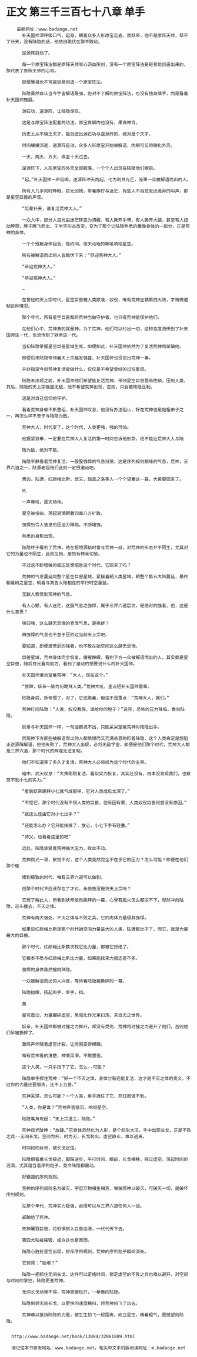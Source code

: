 # 正文 第三千三百七十八章 单手
        最新网址：www.badaoge.net
          补天国师深呼吸口气，起身，朝着众多人形原宝走去，而妖帝，他不是原阵天师，帮不了补天，没有陆隐的话，他依旧跪伏在那不敢动。
      
          逆源阵启动了。
      
          每一个原宝阵法都是原阵天师呕心沥血所创，没有一个原宝阵法是轻易能创造出来的，那代表了原阵天师的心血。
      
          即便慧祖也不可能轻易创造一个原宝阵法。
      
          陆隐虽然自认当今宇宙解语最强，但对不了解的原宝阵法，也没有擅自插手，而是看着补天国师施展。
      
          源石功，逆源阵，让陆隐惊叹。
      
          这是与原宝阵法配套的功法，原宝真解内也没有，果真神奇。
      
          历史上从不缺乏天才，能创造出源石功与逆源阵的，绝对是个天才。
      
          时间缓缓流逝，逆源阵启动，众多人形原宝开始被解语，肉眼可见的融化外壳。
      
          一天，两天，五天，直至十天过去。
      
          逆源阵下，人形原宝的外壳全部脱落，一个个人出现在陆隐他们眼前。
      
          “起。”补天国师一声低喝，逆源阵冲天而起，化为刺目光芒，笼罩一众被解语而出的人。
      
          所有人几乎同时睁眼，目光凶残，带着狰狞与迷茫，有些人不自觉发出诡异的叫声，那是星空巨兽的声音。
      
          “后辈补天，请复活荒神大人。”
      
          一众人中，部分人目光由迷茫转变为清醒，有人撕开手臂，有人撕开大腿，甚至有人扭动脖颈，脖子腾飞而出，于半空形态改变，变为了那个让陆隐熟悉的雕像身体的一部分，正是荒神的身体。
      
          一个个残躯身体组合，隐约间，惊天动地的嘶吼响彻星空。
      
          所有被解语而出的人皆跪伏下来：“恭迎荒神大人。”
      
          “恭迎荒神大人。”
      
          “恭迎荒神大人。”
      
          …
      
          在曾经的天上宗时代，星空巨兽被人类欺凌，奴役，唯有荒神坐镇第四大陆，才稍微遏制这种情况。
      
          那个年代，所有星空巨兽都将荒神当做守护者，也只有荒神能保护他们。
      
          在他们心中，荒神真的就是神，为了荒神，他们可以付出一切，这种态度流传到了补天国师这一代，也流传到了妖帝这一代。
      
          当初陆隐掌握星空巨兽星域生死，即便如此，补天国师依然为了复活荒神而蒙骗他。
      
          即便后来陆隐带领着天上宗越发强盛，补天国师也没说出荒神一事。
      
          并非指望今后荒神复活能做什么，仅仅是不希望曾经的过往重现。
      
          陆隐未出现之前，补天国师他们希望能复活荒神，带领星空巨兽登临绝颠，压制人类，其后，陆隐的天上宗强盛无敌，他不希望荒神出现，否则，只会被陆隐压制。
      
          这是对自己信仰的守护。
      
          看着荒神身躯不断重组，补天国师叹息，他没有办法阻止，好在荒神也是始祖弟子之一，再怎么样不至于与陆隐为敌。
      
          荒神大人，时代变了，这个时代，人类更强，强的可怕。
      
          他握紧双拳，一定要在荒神大人复活的第一时间告诉他形势，绝不能让荒神大人与陆
      
          隐为敌，绝对不能。
      
          陆隐平静看着荒神复活，一股股强悍的气息扫荡，这是序列规则巅峰的气息，荒神，三界六道之一，陆源老祖他们此刻一定很激动吧。
      
          周边，陆源，红颜梅比斯，武天，珈蓝之洛等人一个个望着这一幕，大黄要回来了。
      
          吼
      
          一声嘶吼，震天动地。
      
          星空被扭曲，荡起涟漪朝着四面八方扩散。
      
          强悍到令人窒息的压迫力降临，不断增强。
      
          熟悉的身影出现。
      
          陆隐终于看到了荒神，他在祖境源劫时曾与荒神一战，对荒神的形态并不陌生，尤其对它的力量也不陌生，此刻见到，居然有种亲切感。
      
          不过这不断增强的威压是想昭告这个时代，它回来了吗？
      
          荒神的气息蔓延向整个星空巨兽星域，紧接着朝人类星域，朝整个第五大陆蔓延，最终朝着树之星空，朝着与第五大陆相连的平行时空蔓延。
      
          无数人察觉到荒神的气息。
      
          有人心颤，有人迷茫，这股气息之强悍，属于三界六道层次，是绝对的强者，但，这是什么意思？
      
          强归强，这么肆无忌惮的宣泄气息，是挑衅？
      
          再强悍的气息也不至于压的过当前天上宗吧。
      
          要知道，即便渡苦厄的强者，也不敢在始空间这么肆无忌惮。
      
          巨兽星域，荒神身体完全恢复，缓缓睁眼，看到下方一众被解语而出的人，其实都是星空巨兽，随后目光看向前方，看到了激动的想要说什么的补天国师。
      
          补天国师激动望着荒神：“大人，现在这个。”
      
          “放肆，妖帝一脉为何跪拜人类。”荒神大吼，差点把补天国师震晕。
      
          陆隐身前，妖帝懵了，对了，它还跪着，但这不是重点：“荒神大人，我们。”
      
          荒神盯向陆隐：“人类，奴役我族，谁给你的胆子？”说完，恐怖的压力降临，轰向陆隐。
      
          妖帝与补天国师一样，一句话都说不出，只能呆呆望着荒神对陆隐出手。
      
          而荒神下方那些被解语而出的人都愤恨而又充满杀意的盯着陆隐，这个人类肯定是想阻止逆源阵解语，但他失败了，荒神大人出现，必将无敌宇宙，即便是他们那个时代，荒神大人都是三界六道，那个时代的辉煌无法复制。
      
          他们不知道等了多久才复活，荒神大人必将成为这个时代的主宰。
      
          暗中，武天叹息：“大黄刚刚复活，看似实力恢复，其实还没有，根本没发现我们，也察觉不到小七的实力。”
      
          “看到妖帝跪拜小七就气成那样，它对人类成见太深了。”
      
          “不怪它，那个时代没有不恨人类的巨兽，但有因有果，人类奴役巨兽何尝没有原因。”
      
          “就这么任由它对小七出手？”
      
          “还能怎么办？它只能挨揍了，放心，小七下手有轻重。”
      
          “师父，也看着这里的吧”
      
          远处，陆隐承受着荒神强大压力，纹丝不动。
      
          荒神目光一凛，察觉不对，这个人类竟然完全不在乎它的压力？怎么可能？即便在他们那个璀
      
          璨到极致的时代，唯有三界六道可以做到。
      
          但那个时代不应该存在了才对，永恒族没毁灭天上宗吗？
      
          它想了解此人，但看到妖帝依然跪拜的一幕，心里有股火怎么都压不下，悍然冲向陆隐，迎头撞去，不灭之体。
      
          荒神有两大强处，不灭之体与不败之兵，它的肉体力量极其强悍。
      
          如果说红颜梅比斯是那个时代始空间力量最大的人类，陆源都比不了，而它，就是力量最大的巨兽。
      
          那个时代，红颜梅比斯数次找它比力量，都被它拒绝了。
      
          它根本不愿与红颜梅比斯比力量，如果能找来力兽还差不多。
      
          强悍的身体轰然撞向陆隐。
      
          一众被解语而出的人兴奋，等待着陆隐被撕碎的一幕。
      
          陆隐抬眼，扬起右手，单手，挡。
      
          轰
      
          星穹震动，力量蹦碎虚空，黑暗化作光束扫荡，来自无之世界。
      
          妖帝，补天国师都被对撞之力推开，却没有受伤，荒神将对撞之力避开了他们，否则他们早被撕碎了。
      
          轰鸣声伴随着虚空炸裂，让周围变得模糊。
      
          唯有荒神看的清楚，神情呆滞，不敢置信。
      
          这个人类，一只手挡下了它，怎么--可能？
      
          陆隐单手撑住荒神：“好一个不灭之体，身体分裂还能复活，这才是不灭之体的奥义，不过你的力量还要锻炼，比不上力兽。”
      
          荒神呆滞，怎么可能？一个人类，单手挡住了它，开红都做不到。
      
          “人类，你是谁？”荒神声音低沉，响彻星空。
      
          陆隐嘴角弯起：“天上宗道主，陆隐。”
      
          荒神目光陡睁：“放肆。”它身体忽然化为人形，是个彪形大汉，手中出现长戈，正是不败之兵--无间长戈，空间为杆，时为刃，长戈刺出，虚空静止，难以逃离。
      
          时间如同丝带，被长戈定住。
      
          陆隐眼看着长戈接近，脚踩逆步，平行时间，眼前，长戈横移，掠过虚空，荡起时间的涟漪，尤其蕴含着序列粒子，竟令陆隐都震动。
      
          好霸道的序列规则。
      
          荒神的序列规则名为破灭，宇宙万物相生相克，唯独荒神以破灭，可破灭一切，是破坏序列规则。
      
          在那个年代，荒神实力极强，自信可以与三界六道任何人一战。
      
          却输给了死神。
      
          死神屠戮巨兽，将恐惧刻入巨兽血液，一代代传下去。
      
          第四大陆被摧毁，或许这也是原因。
      
          陆隐心脏处星空出现，排斥序列规则，荒神的序列粒子瞬间消失。
      
          它惊愕：“始境？”
      
          陆隐一把抓住无间长戈，这件可以定格时间，锁定虚空的不败之兵也难以避开，对空间与时间的掌控，陆隐更甚荒神。
      
          无间长戈动弹不得，荒神直接松开，一拳轰向陆隐。
      
          陆隐倒转无间长戈，以更快的速度横扫，将荒神拍飞了出去。
      
          荒神难以抵挡陆隐的力量，被生生拍飞一段距离，屹立星空，喘着粗气，震撼望向陆隐。
      
      
      http://www.badaoge.net/book/13084/32861889.html
      
      请记住本书首发域名：www.badaoge.net。笔尖中文手机版阅读网址：m.badaoge.net